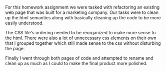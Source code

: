 For this homework assignment we were tasked with refactoring an existing web page that was built for a marketing company. Our tasks were to clean up the html semantics along with basically cleaning up the code to be more easily understood. 

The CSS file's ordering needed to be reorganized to make more sense to the html. There were also a lot of unnecessary css elements on their own that I grouped together which still made sense to the css without disturbing the page. 

Finally I went through both pages of code and attempted to rename and clean up as much as I could to make the final product more polished. 